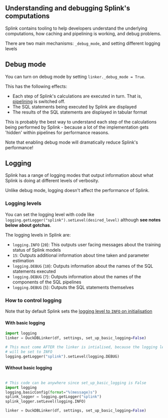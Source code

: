 ## Understanding and debugging Splink's computations

Splink contains tooling to help developers understand the underlying computations, how caching and pipelining is working, and debug problems.

There are two main mechanisms: `_debug_mode`, and setting different logging levels

## Debug mode

You can turn on debug mode by setting `linker._debug_mode = True`.

This has the following effects:

- Each step of Splink's calculations are executed in turn. That is, [pipelining](https://moj-analytical-services.github.io/splink/dev_guides/caching.html) is switched off.
- The SQL statements being executed by Splink are displayed
- The results of the SQL statements are displayed in tabular format

This is probably the best way to understand each step of the calculations being performed by Splink - because a lot of the implementation gets 'hidden' within pipelines for performance reasons.

Note that enabling debug mode will dramatically reduce Splink's performance!

## Logging

Splink has a range of logging modes that output information about what Splink is doing at different levels of verbosity.

Unlike debug mode, logging doesn't affect the performance of Splink.

### Logging levels

You can set the logging level with code like `logging.getLogger("splink").setLevel(desired_level)` although **see notes below about gotchas**.

The logging levels in Splink are:

- `logging.INFO` (`20`): This outputs user facing messages about the training status of Splink models
- `15`: Outputs additional information about time taken and parameter estimation
- `logging.DEBUG` (`10`): Outputs information about the names of the SQL statements executed
- `logging.DEBUG` (`7`): Outputs information about the names of the components of the SQL pipelines
- `logging.DEBUG` (`5`): Outputs the SQL statements themselves

### How to control logging

Note that by default Splink sets the [logging level to `INFO` on initialisation](https://github.com/moj-analytical-services/splink/blob/44304126acf3a3292810f1bc209f644e3691ee3a/splink/linker.py#L135)

#### With basic logging

```python
import logging
linker = DuckDBLinker(df, settings, set_up_basic_logging=False)

# This must come AFTER the linker is intialised, because the logging level
# will be set to INFO
logging.getLogger("splink").setLevel(logging.DEBUG)
```

#### Without basic logging

```python

# This code can be anywhere since set_up_basic_logging is False
import logging
logging.basicConfig(format="%(message)s")
splink_logger = logging.getLogger("splink")
splink_logger.setLevel(logging.INFO)

linker = DuckDBLinker(df, settings, set_up_basic_logging=False)
```
